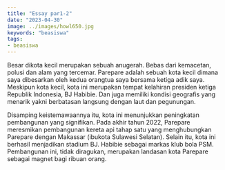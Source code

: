 ```yaml
---
title: "Essay par1-2"
date: "2023-04-30"
image: ../images/howl650.jpg
keywords: "beasiswa"
tags:
- beasiswa
---
```


Besar dikota kecil merupakan sebuah anugerah. Bebas dari kemacetan, polusi dan alam yang tercemar. 
Parepare adalah sebuah kota kecil dimana saya dibesarkan oleh kedua orangtua saya bersama ketiga adik saya. Meskipun kota kecil, kota ini merupakan tempat kelahiran presiden ketiga Republik Indonesia, BJ Habibie. Dan juga memiliki kondisi geografis yang menarik yakni berbatasan langsung dengan laut dan pegunungan.

Disamping keistemawaannya itu, kota ini menunjukkan peningkatan pembangunan yang signifikan.
Pada akhir tahun 2022, Parepare meresmikan pembangunan kereta api tahap satu yang menghubungkan Parepare dengan Makassar (ibukota Sulawesi Selatan).
Selain itu, kota ini berhasil menjadikan stadium BJ. Habibie sebagai markas klub bola PSM.
Pembangunan ini, tidak diragukan, merupakan landasan kota Parepare sebagai magnet bagi ribuan orang.




